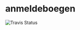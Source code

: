 # anmeldeboegen

![Travis Status](https://travis-ci.org/atiw-sportfest/anmeldeboegen.svg?branch=master)

